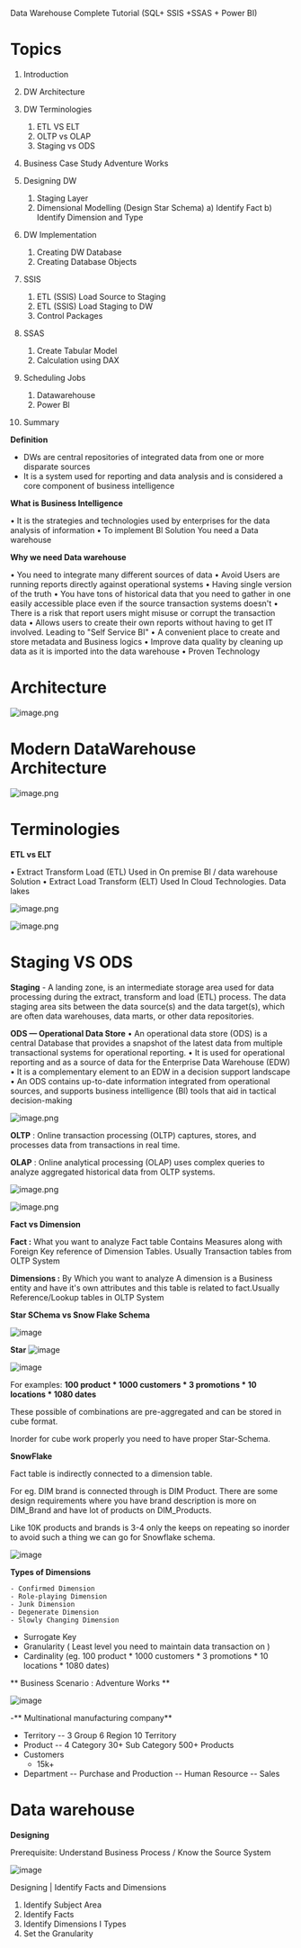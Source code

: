 Data Warehouse Complete Tutorial (SQL+ SSIS +SSAS + Power BI)



# **Topics**

1. Introduction
2. DW Architecture
3. DW Terminologies
	1) ETL VS ELT
	2) OLTP vs OLAP
	3) Staging vs ODS
4. Business Case Study
	Adventure Works
5. Designing DW
	1) Staging Layer
	2) Dimensional Modelling
	(Design Star Schema)
	a) Identify Fact
	b) Identify Dimension and Type

6. DW Implementation
	1) Creating DW Database
	2) Creating Database Objects
7. SSIS
	1) ETL (SSIS) Load Source to Staging
	2) ETL (SSIS) Load Staging to DW
	3) Control Packages
8. SSAS
	1) Create Tabular Model
	2) Calculation using DAX
9. Scheduling Jobs
	1) Datawarehouse
	2) Power Bl
10. Summary



**Definition**

- DWs are central repositories of integrated data from one or more disparate
sources
- It is a system used for reporting and data analysis and is considered a core
component of business intelligence


**What is Business Intelligence**

• It is the strategies and technologies used by enterprises for the data
analysis of information
• To implement Bl Solution You need a Data warehouse




**Why we need Data warehouse**

• You need to integrate many different sources of data
• Avoid Users are running reports directly against operational systems
• Having single version of the truth
• You have tons of historical data that you need to gather in one easily
accessible place even if the source transaction systems doesn't
• There is a risk that report users might misuse or corrupt the
transaction data
• Allows users to create their own reports without having to get IT
involved. Leading to "Self Service BI"
• A convenient place to create and store metadata and Business logics
• Improve data quality by cleaning up data as it is imported into the
data warehouse
• Proven Technology


# **Architecture**

![image.png](/.attachments/image-865214bf-4815-4e8e-bd60-3f8fad52e524.png)

# **Modern DataWarehouse Architecture**

![image.png](/.attachments/image-bc9a146f-6f63-4ea7-99bc-6f2d98e578e8.png)

# **Terminologies**

**ETL vs ELT**

• Extract Transform Load (ETL)
Used in On premise Bl / data warehouse Solution
• Extract Load Transform (ELT)
Used In Cloud Technologies. Data lakes


![image.png](/.attachments/image-d6959c5c-105b-4038-8928-e08631e76dda.png)

![image.png](/.attachments/image-a3d91728-2c51-4d15-a628-c4e237f8d040.png)




# **Staging VS ODS**

**Staging**
	- A landing zone, is an intermediate storage area used for data
processing during the extract, transform and load (ETL) process.
	The data staging area sits between the data source(s) and the data
	target(s), which are often data warehouses, data marts, or other
	data repositories.
	
	
**ODS — Operational Data Store**
• An operational data store (ODS) is a central Database that provides a snapshot of the latest data from multiple transactional systems for operational reporting.
• It is used for operational reporting and as a source of data for
the Enterprise Data Warehouse (EDW)
• It is a complementary element to an EDW in a decision support
landscape
• An ODS contains up-to-date information integrated from operational sources, and supports business intelligence (Bl) tools that aid in tactical decision-making

![image.png](/.attachments/image-d9cefaed-d829-495e-b9d4-88f6f027e139.png)


**OLTP** : Online transaction processing (OLTP) captures, stores, and
processes data from transactions in real time.

**OLAP** : Online analytical processing (OLAP) uses complex queries to analyze aggregated historical data from OLTP systems.


![image.png](/.attachments/image-6c187dde-8634-4f67-af0f-5364e38f5709.png)


![image.png](/.attachments/image-6892f323-cb56-43cb-9856-e77055e6c1f8.png)

**Fact vs Dimension**

**Fact :** What you want to analyze
Fact table Contains Measures along with Foreign Key reference of
Dimension Tables.
Usually Transaction tables from OLTP System

**Dimensions :** By Which you want to analyze
A dimension is a Business entity and have it's own attributes and this table is related to fact.Usually Reference/Lookup tables in OLTP System




**Star SChema vs Snow Flake Schema**

![image](https://user-images.githubusercontent.com/24469318/205491340-9cceb365-f79d-49d6-8acb-69ae53791399.png)

**Star**
![image](https://user-images.githubusercontent.com/24469318/205491354-f7cb705f-5483-4f09-a4dc-cda37e171bc8.png)


![image](https://user-images.githubusercontent.com/24469318/205620085-d8645904-9740-4748-a45d-e5fd628af66a.png)

For examples: 
**100 product * 1000 customers * 3 promotions * 10 locations * 1080 dates**

These possible of combinations are pre-aggregated and can be stored in cube format.

Inorder for cube work properly you need to have proper Star-Schema.

**SnowFlake**

Fact table is indirectly connected to a dimension table.

For eg. DIM brand is connected through is DIM Product.
There are some design requirements where you have brand description is more on DIM_Brand and have lot of products on DIM_Products.

Like 10K products and brands is 3-4 only the keeps on repeating so inorder to avoid such a thing we can go for Snowflake schema.

![image](https://user-images.githubusercontent.com/24469318/205491546-88d93cc1-293d-4a59-81ad-7f99c8c8b7c9.png)

**Types of Dimensions**

	- Confirmed Dimension
	- Role-playing Dimension
	- Junk Dimension
	- Degenerate Dimension
	- Slowly Changing Dimension
+ Surrogate Key
+ Granularity ( Least level you need to maintain data transaction on )
+ Cardinality (eg. 100 product * 1000 customers * 3 promotions * 10 locations * 1080 dates)


** Business Scenario : Adventure Works **


![image](https://user-images.githubusercontent.com/24469318/205622742-a248e609-deff-4d50-8c4c-d25199135a75.png)



-** Multinational manufacturing company**
- Territory
	-- 3 Group 6 Region 10 Territory
- Product
	-- 4 Category 30+ Sub Category 500+ Products
- Customers
	- 15k+
- Department
	-- Purchase and Production
	-- Human Resource
	-- Sales

# **Data warehouse**
**Designing**

Prerequisite:
Understand Business Process / Know the Source System

![image](https://user-images.githubusercontent.com/24469318/205623720-07b7c15d-418c-4c9c-a86e-2f7e18624416.png)

Designing | Identify Facts and Dimensions

1. Identify Subject Area
2. Identify Facts
3. Identify Dimensions I Types
4. Set the Granularity
